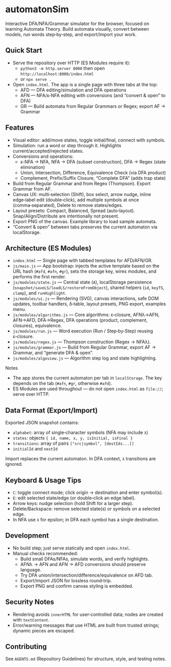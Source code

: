 # automatonSim
Interactive DFA/NFA/Grammar simulator for the browser, focused on learning Automata Theory. Build automata visually, convert between models, run words step‑by‑step, and export/import your work.

## Quick Start

- Serve the repository over HTTP (ES Modules require it):
  - `python3 -m http.server 8000` then open `http://localhost:8000/index.html`
  - or `npx serve .`
- Open `index.html`. The app is a single page with three tabs at the top:
  - AFD — DFA editing/simulation and DFA operations
  - AFN — NFA/ε‑NFA editing with conversions (and “convert & open” to DFA)
  - GR — Build automata from Regular Grammars or Regex; export AF → Grammar

## Features

- Visual editor: add/move states, toggle initial/final, connect with symbols.
- Simulation: run a word or step through it. Highlights current/accepted/rejected states.
- Conversions and operations:
  - ε‑NFA → NFA, NFA → DFA (subset construction), DFA → Regex (state elimination)
  - Union, Intersection, Difference, Equivalence Check (via DFA product)
  - Complement, Prefix/Suffix Closure, “Complete DFA” (adds trap state)
- Build from Regular Grammar and from Regex (Thompson). Export Grammar from AF.
- Canvas UX: multi‑selection (Shift), box select, arrow nudge, inline edge‑label edit (double‑click), add multiple symbols at once (comma‑separated), Delete to remove states/edges.
- Layout presets: Compact, Balanced, Spread (auto‑layout). Snap/Align/Distribute are intentionally not present.
- Export PNG of the canvas. Example library to load sample automata.
- “Convert & open” between tabs preserves the current automaton via localStorage.

## Architecture (ES Modules)

- `index.html` — Single page with tabbed templates for AFD/AFN/GR.
- `js/main.js` — App bootstrap: injects the active template based on the URL hash (`#afd`, `#afn`, `#gr`), sets the storage key, wires modules, and performs the first render.
- `js/modules/state.js` — Central state (`A`), localStorage persistence (`snapshot/saveLS/loadLS/restoreFromObject`), shared helpers (`id`, `keyTS`, `clamp`), and `runHighlight`.
- `js/modules/ui.js` — Rendering (SVG), canvas interactions, safe DOM updates, toolbar handlers, δ‑table, layout presets, PNG export, examples menu.
- `js/modules/algorithms.js` — Core algorithms: ε‑closure, AFNλ→AFN, AFN→AFD, DFA→Regex, DFA operations (product, complement, closures), equivalence.
- `js/modules/run.js` — Word execution (Run / Step‑by‑Step) reusing ε‑closure.
- `js/modules/regex.js` — Thompson construction (Regex → NFAλ).
- `js/modules/grammar.js` — Build from Regular Grammar, export AF → Grammar, and “generate DFA & open”.
- `js/modules/algoview.js` — Algorithm step log and state highlighting.

Notes
- The app stores the current automaton per tab in `localStorage`. The key depends on the tab (`#afn`, `#gr`, otherwise `#afd`).
- ES Modules are used throughout — do not open `index.html` as `file://`; serve over HTTP.

## Data Format (Export/Import)

Exported JSON snapshot contains:
- `alphabet`: array of single‑character symbols (NFA may include `λ`)
- `states`: objects `{ id, name, x, y, isInitial, isFinal }`
- `transitions`: array of pairs `["src|symbol", [destIds...]]`
- `initialId` and `nextId`

Import replaces the current automaton. In DFA context, `λ` transitions are ignored.

## Keyboard & Usage Tips

- `C`: toggle connect mode; click origin → destination and enter symbol(s).
- `E`: edit selected state/edge (or double‑click an edge label).
- Arrow keys: nudge selection (hold Shift for a larger step).
- Delete/Backspace: remove selected state(s) or symbols on a selected edge.
- In NFA use `λ` for epsilon; in DFA each symbol has a single destination.

## Development

- No build step; just serve statically and open `index.html`.
- Manual checks recommended:
  - Build small DFAs/NFAs, simulate words, and verify highlights.
  - AFNλ → AFN and AFN → AFD conversions should preserve language.
  - Try DFA union/intersection/difference/equivalence on AFD tab.
  - Export/import JSON for lossless round‑trip.
  - Export PNG and confirm canvas styling is embedded.

## Security Notes

- Rendering avoids `innerHTML` for user‑controlled data; nodes are created with `textContent`.
- Error/warning messages that use HTML are built from trusted strings; dynamic pieces are escaped.

## Contributing

See `AGENTS.md` (Repository Guidelines) for structure, style, and testing notes.
